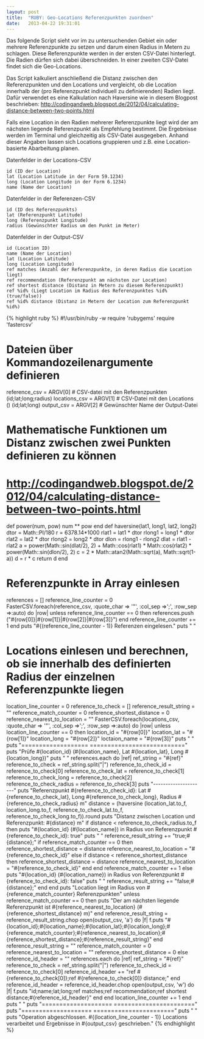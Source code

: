 ```yaml
---
layout: post
title:  "RUBY: Geo-Locations Referenzpunkten zuordnen"
date:   2013-04-22 19:31:01
---
```


Das folgende Script sieht vor im zu untersuchenden Gebiet ein oder mehrere Referenzpunkte zu setzen und darum einen Radius in Metern zu schlagen. Diese Referenzpunkte werden in der ersten CSV-Datei hinterlegt. Die Radien dürfen sich dabei überschneiden. In einer zweiten CSV-Datei findet sich die Geo-Locations.

Das Script kalkuliert anschließend die Distanz zwischen den Referenzpunkten und den Locations und vergleicht, ob die Location innerhalb der (pro Referenzpunkt individuell zu definierenden) Radien liegt. Dafür verwendet es eine Kalkulation nach Haversine wie in diesem Blogpost beschrieben: http://codingandweb.blogspot.de/2012/04/calculating-distance-between-two-points.html

Falls eine Location in den Radien mehrerer Referenzpunkte liegt wird der am nächsten liegende Referenzpunkt als Empfehlung bestimmt. Die Ergebnisse werden im Terminal und gleichzeitig als CSV-Datei ausgegeben. Anhand dieser Angaben lassen sich Locations gruppieren und z.B. eine Location-basierte Abarbeitung planen.

Datenfelder in der Locations-CSV

	id (ID der Location)
	lat (Location Latitude in der Form 59.1234)
	long (Location Longitude in der Form 6.1234)
	name (Name der Location)

Datenfelder in der Referenzen-CSV

	id (ID des Referenzpunkts)
	lat (Referenzpunkt Latitude)
	long (Referenzpunkt Longitude)
	radius (Gewünschter Radius um den Punkt im Meter)

Datenfelder in der Output-CSV

	id (Location ID)
	name (Name der Location)
	lat (Location Latitude)
	long (Location Longitude)
	ref matches (Anzahl der Referenzpunkte, in deren Radius die Location liegt)
	ref recommendation (Referenzpunkt am nächsten zur Location)
	ref shortest distance (Distanz in Metern zu diesem Referenzpunkt)
	ref %id% (Liegt Location im Radius des Referenzpunktes %id% (true/false))
	ref %id% distance (Distanz in Metern der Location zum Referenzpunkt %id%)



{% highlight ruby %}
#!/usr/bin/ruby -w
require 'rubygems'
require 'fastercsv'
# Dateien über Kommandozeilenargumente definieren
reference_csv = ARGV[0] # CSV-datei mit den Referenzpunkten (id;lat;long;radius)
locations_csv = ARGV[1] # CSV-Datei mit den Locations () (id;lat;long)
output_csv = ARGV[2] # Gewünschter Name der Output-Datei
# Mathematische Funktionen um Distanz zwischen zwei Punkten definieren zu können
# http://codingandweb.blogspot.de/2012/04/calculating-distance-between-two-points.html
def power(num, pow)
  num ** pow
end
def haversine(lat1, long1, lat2, long2)
  dtor = Math::PI/180
  r = 6378.14*1000
  rlat1 = lat1 * dtor 
  rlong1 = long1 * dtor 
  rlat2 = lat2 * dtor 
  rlong2 = long2 * dtor 
  dlon = rlong1 - rlong2
  dlat = rlat1 - rlat2
  a = power(Math::sin(dlat/2), 2) + Math::cos(rlat1) * Math::cos(rlat2) * power(Math::sin(dlon/2), 2)
  c = 2 * Math::atan2(Math::sqrt(a), Math::sqrt(1-a))
  d = r * c
  return d
end
# Referenzpunkte in Array einlesen
references = []
reference_line_counter = 0
FasterCSV.foreach(reference_csv, :quote_char => '"', :col_sep =>';', :row_sep =>:auto) do |row|
  unless reference_line_counter == 0 then
    references.push ("#{row[0]}|#{row[1]}|#{row[2]}|#{row[3]}")
  end
  reference_line_counter += 1
end
puts "#{(reference_line_counter - 1)} Referenzen eingelesen."
puts " "
# Locations einlesen und berechnen, ob sie innerhalb des definierten Radius der einzelnen Referenzpunkte liegen
location_line_counter = 0
reference_to_check = []
reference_result_string = ""
reference_match_counter = 0
reference_shortest_distance = 0
reference_nearest_to_location = ""
FasterCSV.foreach(locations_csv, :quote_char => '"', :col_sep =>';', :row_sep =>:auto) do |row|
  unless location_line_counter == 0 then
    location_id = "#{row[0]}"
    location_lat = "#{row[1]}"
    location_long = "#{row[2]}"
    loctaion_name = "#{row[3]}"
    puts " "
    puts "=================== ==========================="
    puts "Prüfe #{location_id} (#{location_name}, Lat #{location_lat}, Long #{location_long})"
    puts " "
    references.each do |ref|
      ref_string = "#{ref}"
      reference_to_check = ref_string.split("|")
      reference_to_check_id = reference_to_check[0]
      reference_to_check_lat = reference_to_check[1]
      reference_to_check_long = reference_to_check[2]
      reference_to_check_radius = reference_to_check[3]
      puts "---------------------"
      puts "Referenzpunkt #{reference_to_check_id}: Lat #{reference_to_check_lat}, Long #{reference_to_check_long}, Radius #{reference_to_check_radius} m"
      distance = (haversine (location_lat.to_f, location_long.to_f, reference_to_check_lat.to_f, reference_to_check_long.to_f)).round
      puts "Distanz zwischen Location und Referenzpunkt: #{distance} m"
      if distance < reference_to_check_radius.to_f then
        puts "#{location_id} (#{location_name}) in Radius von Referenzpunkt #{reference_to_check_id}: true"
        puts " "
        reference_result_string += "true;#{distance};"
        if reference_match_counter == 0 then
          reference_shortest_distance = distance
          reference_nearest_to_location = "#{reference_to_check_id}"
        else
          if distance < reference_shortest_distance then
            reference_shortest_distance = distance
            reference_nearest_to_location = "#{reference_to_check_id}"
          end 
        end
        reference_match_counter += 1
      else
        puts "#{location_id} (#{location_name}) in Radius von Referenzpunkt #{reference_to_check_id}: false"
        puts " "
        reference_result_string += "false;#{distance};"
      end
    end
    puts "Location liegt im Radius von #{reference_match_counter} Referenzpunkten"
    unless reference_match_counter == 0 then
      puts "Der am nächsten liegende Referenzpunkt ist #{reference_nearest_to_location} (#{reference_shortest_distance} m)"
    end
    reference_result_string = reference_result_string.chop
    open(output_csv, 'a') do |f|
      f.puts "#{location_id};#{location_name};#{location_lat};#{location_long};#{reference_match_counter};#{reference_nearest_to_location};#{reference_shortest_distance};#{reference_result_string}"
    end
    reference_result_string = ""
    reference_match_counter = 0
    reference_nearest_to_location = ""
    reference_shortest_distance = 0
  else
    reference_id_header = ""
    references.each do |ref|
      ref_string = "#{ref}"
      reference_to_check = ref_string.split("|")
      reference_to_check_id = reference_to_check[0]
      reference_id_header += "ref #{reference_to_check[0]};ref #{reference_to_check[0]} distance;"
    end
    reference_id_header = reference_id_header.chop
    open(output_csv, 'w') do |f|
      f.puts "id;name;lat;long;ref matches;ref recommendation;ref shortest distance;#{reference_id_header}"
    end
  end
  location_line_counter += 1
end
puts " "
puts "==================== ======================="
puts "==================== ======================="
puts " "
puts "Operation abgeschlossen. #{(location_line_counter - 1)} Locations verarbeitet und Ergebnisse in #{output_csv} geschrieben."
{% endhighlight %}